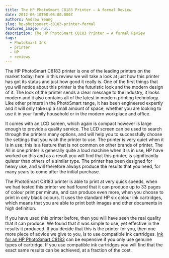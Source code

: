```yaml
---
title: The HP PhotoSmart C8183 Printer – A formal Review
date: 2012-06-10T08:06:00.000Z
authors: Andrew Yeung
slug: hp-photosmart-c8183-printer-formal
featured_image: null
description: The HP PhotoSmart C8183 Printer – A formal Review
tags:
  - PhotoSmart Ink
  - printer
  - HP
  - reviews
---
```

The HP PhotoSmart C8183 printer is one of the leading printers on the market today; here in this review we will take a look at just how this printer has got its status and just how good it really is. One of the first things that you will notice about this printer is the futuristic look and the modern design of it. The look of the printer sends a clear message to the industry, it looks modern and it also contains all of the latest in modern printing technology. Like other printers in the PhotoSmart range, it has been engineered expertly and it will only take up a small amount of space, whether you are looking to use it in your family household or in the modern workplace and office.

It comes with an LCD screen, which again is compact however is large enough to provide a quality service. The LCD screen can be used to search through the printers many options, and will help you to successfully choose the settings that you wish the printer to use. The printer is very quiet when it is in use; this is a feature that is not common on other brands of printer. The All in one printer is generally quite a loud machine when it is in use, HP have worked on this and as a result you will find that this printer, is significantly quieter than others of a similar type. The printer has been designed for heavy use, and will therefore always produce the results that you need, for many years to come after the initial purchase.

The PhotoSmart C8183 printer is able to print at very quick speeds, when we had tested this printer we had found that it can produce up to 33 pages of colour print per minute, and can produce even more, when you choose to print in only black colours. It uses the standard HP six colour ink cartridges, which means that you are able to print both images and other documents in high definition.

If you have used this printer before, then you will have seen the real quality that it can produce. We found that it was simple to use, yet effective in the results it produced. If you decide that this is the printer for you, then one more piece of advice we give to you, is to use compatible ink cartridges. [Ink for an HP PhotoSmart C8183](https://www.comboink.com/hp-photosmart-c8183-ink-cartridges) can be expensive if you only use genuine types of cartridge. If you use compatible ink cartridges you will find that the exact same results can be achieved, at a fraction of the cost.